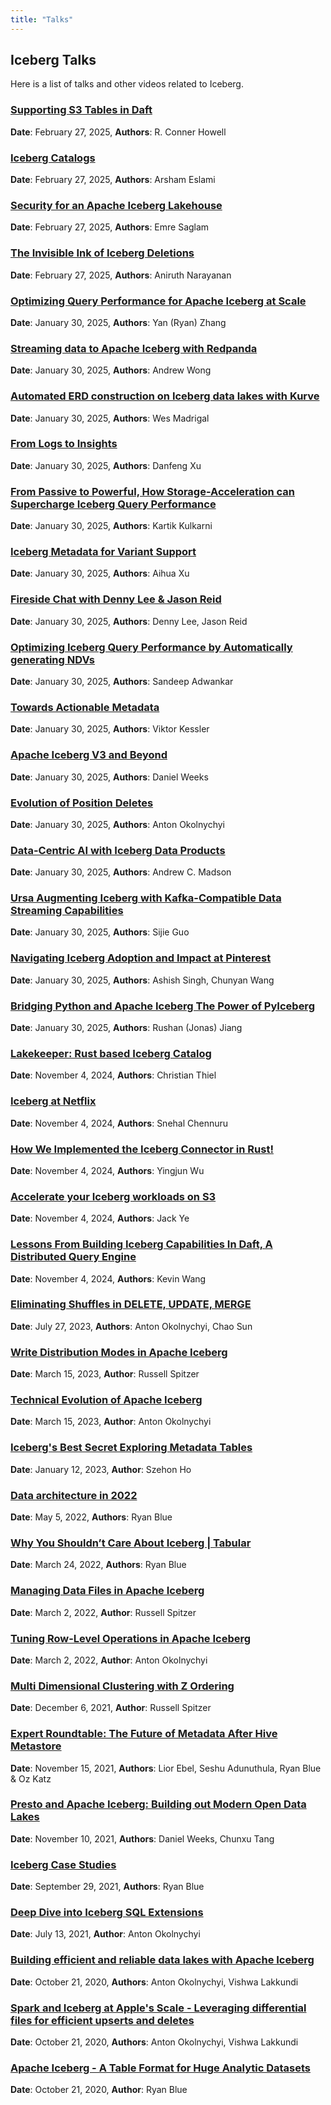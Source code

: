 ```yaml
---
title: "Talks"
---
```

<!--
 - Licensed to the Apache Software Foundation (ASF) under one or more
 - contributor license agreements.  See the NOTICE file distributed with
 - this work for additional information regarding copyright ownership.
 - The ASF licenses this file to You under the Apache License, Version 2.0
 - (the "License"); you may not use this file except in compliance with
 - the License.  You may obtain a copy of the License at
 -
 -   http://www.apache.org/licenses/LICENSE-2.0
 -
 - Unless required by applicable law or agreed to in writing, software
 - distributed under the License is distributed on an "AS IS" BASIS,
 - WITHOUT WARRANTIES OR CONDITIONS OF ANY KIND, either express or implied.
 - See the License for the specific language governing permissions and
 - limitations under the License.
 -->

## Iceberg Talks

Here is a list of talks and other videos related to Iceberg.
### [Supporting S3 Tables in Daft](https://www.youtube.com/watch?v=WHFlHmFqDsI)
**Date**: February 27, 2025, **Authors**: R. Conner Howell

### [Iceberg Catalogs](https://www.youtube.com/watch?v=P57XWsoL_Bg)
**Date**: February 27, 2025, **Authors**: Arsham Eslami

### [Security for an Apache Iceberg Lakehouse](https://www.youtube.com/watch?v=wfiNR_JI-dU)
**Date**: February 27, 2025, **Authors**: Emre Saglam

### [The Invisible Ink of Iceberg Deletions](https://www.youtube.com/watch?v=gA6jG7gv10A)
**Date**: February 27, 2025, **Authors**: Aniruth Narayanan

### [Optimizing Query Performance for Apache Iceberg at Scale](https://www.youtube.com/watch?v=qPE09kUeiFk)
**Date**: January 30, 2025, **Authors**: Yan (Ryan) Zhang

### [Streaming data to Apache Iceberg with Redpanda](https://www.youtube.com/watch?v=bCms63U8xPE)
**Date**: January 30, 2025, **Authors**: Andrew Wong

### [Automated ERD construction on Iceberg data lakes with Kurve](https://www.youtube.com/watch?v=o0Q7Eiie-JI)
**Date**: January 30, 2025, **Authors**: Wes Madrigal

### [From Logs to Insights](https://www.youtube.com/watch?v=VzQ-rBByKdw)
**Date**: January 30, 2025, **Authors**: Danfeng Xu

### [From Passive to Powerful, How Storage-Acceleration can Supercharge Iceberg Query Performance](https://www.youtube.com/watch?v=3aZlxPFJR2s)
**Date**: January 30, 2025, **Authors**: Kartik Kulkarni 

### [Iceberg Metadata for Variant Support](https://youtu.be/MKqllL_D-fs)
**Date**: January 30, 2025, **Authors**: Aihua Xu

### [Fireside Chat with Denny Lee & Jason Reid](https://www.youtube.com/watch?v=KwvwB_j_6V4&list=PL3IALGSANhzWxlZpyGgwZiRYjhIStmBdq&index=8&pp=iAQB)
**Date**: January 30, 2025, **Authors**: Denny Lee, Jason Reid

### [Optimizing Iceberg Query Performance by Automatically generating NDVs](https://www.youtube.com/watch?v=xeDuiR_0WnY&list=PL3IALGSANhzWxlZpyGgwZiRYjhIStmBdq&index=9&pp=iAQB)
**Date**: January 30, 2025, **Authors**: Sandeep Adwankar

### [Towards Actionable Metadata](https://www.youtube.com/watch?v=zBcReOD5KH8&list=PL3IALGSANhzWxlZpyGgwZiRYjhIStmBdq&index=10&pp=iAQB)
**Date**: January 30, 2025, **Authors**: Viktor Kessler

### [Apache Iceberg V3 and Beyond](https://www.youtube.com/watch?v=0C8CLOzNVEU)
**Date**: January 30, 2025, **Authors**: Daniel Weeks

### [Evolution of Position Deletes](https://www.youtube.com/watch?v=vjgJridq8G0)
**Date**: January 30, 2025, **Authors**: Anton Okolnychyi

### [Data-Centric AI with Iceberg Data Products](https://www.youtube.com/watch?v=jHHsbNLli-M)
**Date**: January 30, 2025, **Authors**: Andrew C. Madson


### [Ursa Augmenting Iceberg with Kafka-Compatible Data Streaming Capabilities](https://www.youtube.com/watch?v=eensn8_PWow)
**Date**: January 30, 2025, **Authors**: Sijie Guo


### [Navigating Iceberg Adoption and Impact at Pinterest](https://www.youtube.com/watch?v=k4Yu8delcac)
**Date**: January 30, 2025, **Authors**: Ashish Singh, Chunyan Wang


### [Bridging Python and Apache Iceberg The Power of PyIceberg](https://www.youtube.com/watch?v=METmUaUTI7o)
**Date**: January 30, 2025, **Authors**: Rushan (Jonas) Jiang


### [Lakekeeper: Rust based Iceberg Catalog](https://www.youtube.com/watch?v=p0nVQSolnuY)
**Date**: November 4, 2024, **Authors**: Christian Thiel


### [Iceberg at Netflix](https://www.youtube.com/watch?v=tLgeemU6XUg)
**Date**: November 4, 2024, **Authors**: Snehal Chennuru


### [How We Implemented the Iceberg Connector in Rust!](https://www.youtube.com/watch?v=5Hcde2h-1Y4)
**Date**: November 4, 2024, **Authors**: Yingjun Wu


### [Accelerate your Iceberg workloads on S3](https://www.youtube.com/watch?v=nfNy7Lqo60U)
**Date**: November 4, 2024, **Authors**: Jack Ye


### [Lessons From Building Iceberg Capabilities In Daft, A Distributed Query Engine](https://www.youtube.com/watch?v=-2Vd02A_Jy4)
**Date**: November 4, 2024, **Authors**: Kevin Wang


### [Eliminating Shuffles in DELETE, UPDATE, MERGE](https://www.youtube.com/watch?v=AIZjy6_K0ws)
**Date**: July 27, 2023, **Authors**: Anton Okolnychyi, Chao Sun

### [Write Distribution Modes in Apache Iceberg](https://www.youtube.com/watch?v=4bOCDP-rhuM)
**Date**: March 15, 2023, **Author**: Russell Spitzer

### [Technical Evolution of Apache Iceberg](https://www.youtube.com/watch?v=CHs9_h9VLCs)
**Date**: March 15, 2023, **Author**: Anton Okolnychyi

### [Iceberg's Best Secret Exploring Metadata Tables](https://www.youtube.com/watch?v=s5eKriX6_EU)
**Date**: January 12, 2023, **Author**: Szehon Ho

### [Data architecture in 2022](https://www.youtube.com/watch?v=1oXmBbB77ak)
**Date**: May 5, 2022, **Authors**: Ryan Blue

### [Why You Shouldn’t Care About Iceberg | Tabular](https://www.youtube.com/watch?v=_GW3GYZK66U)
**Date**: March 24, 2022, **Authors**: Ryan Blue

### [Managing Data Files in Apache Iceberg](https://www.dremio.com/resources/webinars/managing-data-files-in-apache-iceberg/)
**Date**: March 2, 2022, **Author**: Russell Spitzer

### [Tuning Row-Level Operations in Apache Iceberg](https://www.dremio.com/resources/webinars/tuning-row-level-operations-in-apache-iceberg/)
**Date**: March 2, 2022, **Author**: Anton Okolnychyi

### [Multi Dimensional Clustering with Z Ordering](https://www.youtube.com/watch?v=YLVkITvF6KU)
**Date**: December 6, 2021, **Author**: Russell Spitzer

### [Expert Roundtable: The Future of Metadata After Hive Metastore](https://www.youtube.com/watch?v=7_Pt1g2x-XE)
**Date**: November 15, 2021, **Authors**: Lior Ebel, Seshu Adunuthula, Ryan Blue & Oz Katz

### [Presto and Apache Iceberg: Building out Modern Open Data Lakes](https://www.youtube.com/watch?v=OJQHVPChYHw)
**Date**: November 10, 2021, **Authors**: Daniel Weeks, Chunxu Tang

### [Iceberg Case Studies](https://www.youtube.com/watch?v=Al8feI9QEBc)
**Date**: September 29, 2021, **Authors**: Ryan Blue

### [Deep Dive into Iceberg SQL Extensions](https://www.dremio.com/resources/webinars/deep-dive-into-iceberg-sql-extensions/)
**Date**: July 13, 2021, **Author**: Anton Okolnychyi

### [Building efficient and reliable data lakes with Apache Iceberg](https://www.youtube.com/watch?v=QNmSXMQ-gY4)
**Date**: October 21, 2020, **Authors**: Anton Okolnychyi, Vishwa Lakkundi

### [Spark and Iceberg at Apple's Scale - Leveraging differential files for efficient upserts and deletes](https://www.youtube.com/watch?v=IzkSGKoUxcQ)
**Date**: October 21, 2020, **Authors**: Anton Okolnychyi, Vishwa Lakkundi

### [Apache Iceberg - A Table Format for Huge Analytic Datasets](https://www.youtube.com/watch?v=mf8Hb0coI6o)
**Date**: October 21, 2020, **Author**: Ryan Blue 
